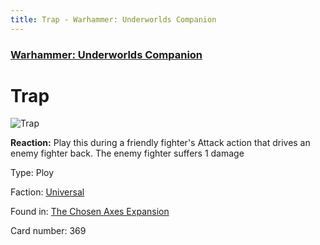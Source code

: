 ```yaml
---
title: Trap - Warhammer: Underworlds Companion
---
```


### [Warhammer: Underworlds Companion](https://guidokessels.github.io/wh-underworlds)

  

# Trap

![Trap](https://warhammerunderworlds.com/wp-content/uploads/sites/6/2018/02/369_ENG.png)

<b>Reaction:</b> Play this during a friendly fighter's Attack action that drives an enemy fighter back. The enemy fighter suffers 1 damage

Type: Ploy

Faction: [Universal](https://guidokessels.github.io/wh-underworlds/factions/universal)

Found in: [The Chosen Axes Expansion](https://guidokessels.github.io/wh-underworlds/locations/the-chosen-axes-expansion)

Card number: 369
